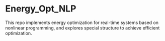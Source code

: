 # Energy_Opt_NLP
This repo implements energy optimization for real-time systems based on nonlinear programming, and explores special structure to achieve efficient optimization.
